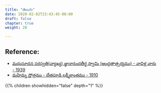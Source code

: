 ```yaml
---
title: "తెలుగు"
date: 2020-02-02T23:43:45-08:00
draft: false
chapter: true
weight: 20

---
```


## Reference:

- [మధుసూదన సరస్వతి(వ్యాఖ్య),జ్ఞానానందతీర్థ స్వామి (ఆంధ్రతాత్పర్యము) - వావిళ్ల వారు - 1939](https://archive.org/details/in.ernet.dli.2015.387202/mode/2up)
- [మహిమ్న స్తోత్రము -  బేతపూడి లక్ష్మీకాంతము - 1910](https://archive.org/details/in.ernet.dli.2015.332501)

{{% children showhidden="false" depth="1" %}}